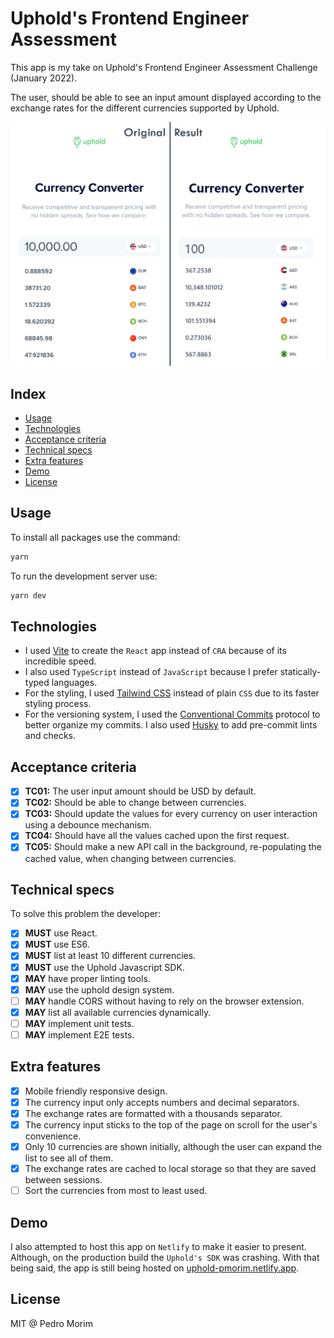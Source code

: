 # Uphold's Frontend Engineer Assessment

This app is my take on Uphold's Frontend Engineer Assessment Challenge (January 2022).

The user, should be able to see an input amount displayed according to the exchange rates for the different currencies supported by Uphold.

![comparison](src/assets/result/compare.png)

## Index

- [Usage](#usage)
- [Technologies](#technologies)
- [Acceptance criteria](#acceptance-criteria)
- [Technical specs](#technical-specs)
- [Extra features](#extra-features)
- [Demo](#demo)
- [License](#license)

## Usage

To install all packages use the command:

```bash
yarn
```

To run the development server use:

```bash
yarn dev
```

## Technologies

- I used [Vite](https://vitejs.dev/) to create the `React` app instead of `CRA` because of its incredible speed.
- I also used `TypeScript` instead of `JavaScript` because I prefer statically-typed languages.
- For the styling, I used [Tailwind CSS](https://tailwindcss.com/) instead of plain `CSS` due to its faster styling process.
- For the versioning system, I used the [Conventional Commits](https://www.conventionalcommits.org/en/v1.0.0/) protocol to better organize my commits. I also used [Husky](https://github.com/typicode/husky) to add pre-commit lints and checks.

## Acceptance criteria

- [X] **TC01:** The user input amount should be USD by default.
- [X] **TC02:** Should be able to change between currencies.
- [X] **TC03:** Should update the values for every currency on user interaction using a
debounce mechanism.
- [X] **TC04:** Should have all the values cached upon the first request.
- [X] **TC05:** Should make a new API call in the background, re-populating the cached value,
when changing between currencies.

## Technical specs

To solve this problem the developer:

- [X] **MUST** use React.
- [X] **MUST** use ES6.
- [X] **MUST** list at least 10 different currencies.
- [X] **MUST** use the Uphold Javascript SDK.
- [X] **MAY** have proper linting tools.
- [X] **MAY** use the uphold design system.
- [ ] **MAY** handle CORS without having to rely on the browser extension.
- [X] **MAY** list all available currencies dynamically.
- [ ] **MAY** implement unit tests.
- [ ] **MAY** implement E2E tests.

## Extra features

- [X] Mobile friendly responsive design.
- [X] The currency input only accepts numbers and decimal separators.
- [X] The exchange rates are formatted with a thousands separator.
- [X] The currency input sticks to the top of the page on scroll for the user's convenience.
- [X] Only 10 currencies are shown initially, although the user can expand the list to see all of them.
- [X] The exchange rates are cached to local storage so that they are saved between sessions.
- [ ] Sort the currencies from most to least used.

## Demo

I also attempted to host this app on `Netlify` to make it easier to present. Although, on the production build the `Uphold's SDK` was crashing.
With that being said, the app is still being hosted on [uphold-pmorim.netlify.app](https://uphold-pmorim.netlify.app/).

## License

MIT @ Pedro Morim
